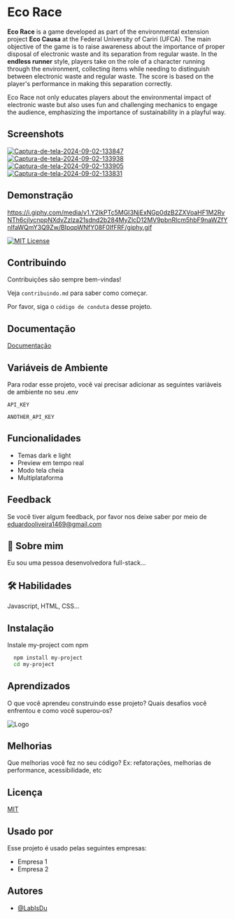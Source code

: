 
# Eco Race

**Eco Race** is a game developed as part of the environmental extension project **Eco Causa** at the Federal University of Cariri (UFCA). The main objective of the game is to raise awareness about the importance of proper disposal of electronic waste and its separation from regular waste. In the **endless runner** style, players take on the role of a character running through the environment, collecting items while needing to distinguish between electronic waste and regular waste. The score is based on the player's performance in making this separation correctly.

Eco Race not only educates players about the environmental impact of electronic waste but also uses fun and challenging mechanics to engage the audience, emphasizing the importance of sustainability in a playful way.


## Screenshots
<a href='https://postimages.org/' target='_blank'><img src='https://i.postimg.cc/xdznHRML/Captura-de-tela-2024-09-02-133847.png' border='0' alt='Captura-de-tela-2024-09-02-133847'/></a>
<a href='https://postimages.org/' target='_blank'><img src='https://i.postimg.cc/ZK5mjZ6b/Captura-de-tela-2024-09-02-133938.png' border='0' alt='Captura-de-tela-2024-09-02-133938'/></a>
<a href='https://postimages.org/' target='_blank'><img src='https://i.postimg.cc/jSGrs7m2/Captura-de-tela-2024-09-02-133905.png' border='0' alt='Captura-de-tela-2024-09-02-133905'/></a>
<a href='https://postimages.org/' target='_blank'><img src='https://i.postimg.cc/jqZ0D9mG/Captura-de-tela-2024-09-02-133831.png' border='0' alt='Captura-de-tela-2024-09-02-133831'/></a>

## Demonstração

https://i.giphy.com/media/v1.Y2lkPTc5MGI3NjExNGp0dzB2ZXVoaHF1M2RvNTh6cjlycnppNXdvZzlza21sdnd2b284MyZlcD12MV9pbnRlcm5hbF9naWZfYnlfaWQmY3Q9Zw/BIpqpWNfY08F0IfFRF/giphy.gif



[![MIT License](https://img.shields.io/badge/License-MIT-green.svg)](https://choosealicense.com/licenses/mit/)


## Contribuindo

Contribuições são sempre bem-vindas!

Veja `contribuindo.md` para saber como começar.

Por favor, siga o `código de conduta` desse projeto.


## Documentação

[Documentação](https://link-da-documentação)


## Variáveis de Ambiente

Para rodar esse projeto, você vai precisar adicionar as seguintes variáveis de ambiente no seu .env

`API_KEY`

`ANOTHER_API_KEY`


## Funcionalidades

- Temas dark e light
- Preview em tempo real
- Modo tela cheia
- Multiplataforma


## Feedback

Se você tiver algum feedback, por favor nos deixe saber por meio de eduardooliveira1469@gmail.com


## 🚀 Sobre mim
Eu sou uma pessoa desenvolvedora full-stack...


## 🛠 Habilidades
Javascript, HTML, CSS...


## Instalação

Instale my-project com npm

```bash
  npm install my-project
  cd my-project
```
    
## Aprendizados

O que você aprendeu construindo esse projeto? Quais desafios você enfrentou e como você superou-os?


![Logo](https://dev-to-uploads.s3.amazonaws.com/uploads/articles/th5xamgrr6se0x5ro4g6.png)


## Melhorias

Que melhorias você fez no seu código? Ex: refatorações, melhorias de performance, acessibilidade, etc


## Licença

[MIT](https://choosealicense.com/licenses/mit/)


## Usado por

Esse projeto é usado pelas seguintes empresas:

- Empresa 1
- Empresa 2


## Autores

- [@LabIsDu](https://www.github.com/LabIsDu)

